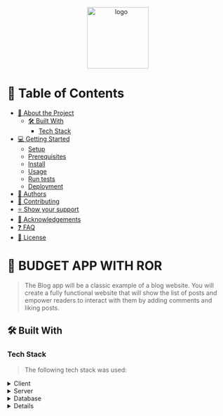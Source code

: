 <a name="readme-top"></a>

<div align="center">

  <img src="https://github.com/microverseinc/readme-template/raw/master/murple_logo.png" alt="logo" width="140"  height="auto" />
  <br/>

</div>

# 📗 Table of Contents

- [📖 About the Project](#about-project)
  - [🛠 Built With](#built-with)
    - [Tech Stack](#tech-stack)
- [💻 Getting Started](#getting-started)
  - [Setup](#setup)
  - [Prerequisites](#prerequisites)
  - [Install](#install)
  - [Usage](#usage)
  - [Run tests](#run-tests)
  - [Deployment](#triangular_flag_on_post-deployment)
- [👥 Authors](#authors)
- [🤝 Contributing](#contributing)
- [⭐️ Show your support](#support)
- [🙏 Acknowledgements](#acknowledgements)
- [❓ FAQ](#faq)
- [📝 License](#license)

<!-- PROJECT DESCRIPTION -->

# 📖 BUDGET APP WITH ROR <a name="about-project"></a>

> The Blog app will be a classic example of a blog website. You will create a fully functional website that will show the list of posts and empower readers to interact with them by adding comments and liking posts.

## 🛠 Built With <a name="built-with"></a>

### Tech Stack <a name="tech-stack"></a>

> The following tech stack was used:

<details>
  <summary>Client</summary>
  <ul>
    <li><a href="https://reactjs.org/">Ruby</a></li>
    <li><a href="https://reactjs.org/">Ruby On Rails</a></li>
  </ul>
</details>

<details>
  <summary>Server</summary>
  <ul>
    <li><a href="https://expressjs.com/">Puma</a></li>
  </ul>
</details>

<details>
<summary>Database</summary>
  <ul>
    <li><a href="https://www.postgresql.org/">PostgreSQL</a></li>
  </ul>
</details>

<details>

## 💻 Getting Started <a name="getting-started"></a>

> The Following is how you can use the Blog App

To get a local copy up and running, follow these steps.

### Prerequisites

In order to run this project you need:

> Ruby version : `ruby 3.1.2p20`
    run `ruby -v`

> SQLite3 version : `3.40.0`
    run `sqlite3 --version`

> npm version : `8.15.0`
    run `npm -v`

> yarn version : `1.22.19`
    run `yarn -v`

> Database : **PostgreSQL**
### Setup

Clone this repository to your desired folder:

> `git clone git@github.com:David-Kasilia/budget_app_ror.git`

### Install

Install this project with:

> `bundle install`

### Usage

To run the project, execute the following command:

`rails server` or `rails s` 
### Run tests

To run tests, run the following command:
`rspec spec`


### Deployment

You can deploy this project using:
> Heroku




<p align="right">(<a href="#readme-top">back to top</a>)</p>

<!-- AUTHORS -->

## 👥 Authors <a name="authors"></a>

> 👤 **David Kasilia Mwanzia**

- GitHub: [@David-Kasilia ](https://github.com/githubhandle)
- Twitter: [@DavidKasilia](https://twitter.com/twitterhandle)
- LinkedIn: [LinkedIn](https://linkedin.com/in/linkedinhandle)

> Original design idea by [Gregoire Vella on Behance](https://www.behance.net/gregoirevella).

The [Creative Commons license of the design](https://creativecommons.org/licenses/by-nc/4.0/)
User Interface follows the [design guidelines](https://www.behance.net/gallery/19759151/Snapscan-iOs-design-and-branding?tracking_source=)

<p align="right">(<a href="#readme-top">back to top</a>)</p>

## 🤝 Contributing <a name="contributing"></a>

Contributions, issues, and feature requests are welcome!

Feel free to check the [issues page](../../issues/).

<p align="right">(<a href="#readme-top">back to top</a>)</p>

<!-- SUPPORT -->

## ⭐️ Show your support <a name="support"></a>

> Write a message to encourage readers to support your project

If you like this project...

<p align="right">(<a href="#readme-top">back to top</a>)</p>

<!-- ACKNOWLEDGEMENTS -->

## 🙏 Acknowledgments <a name="acknowledgements"></a>

> Give credit to everyone who inspired your codebase.

I would like to thank...

<p align="right">(<a href="#readme-top">back to top</a>)</p>

## 📝 License <a name="license"></a>

This project is [MIT](./LICENSE) licensed.

_NOTE: we recommend using the [MIT license](https://choosealicense.com/licenses/mit/) - you can set it up quickly by [using templates available on GitHub](https://docs.github.com/en/communities/setting-up-your-project-for-healthy-contributions/adding-a-license-to-a-repository). You can also use [any other license](https://choosealicense.com/licenses/) if you wish._

<p align="right">(<a href="#readme-top">back to top</a>)</p>
